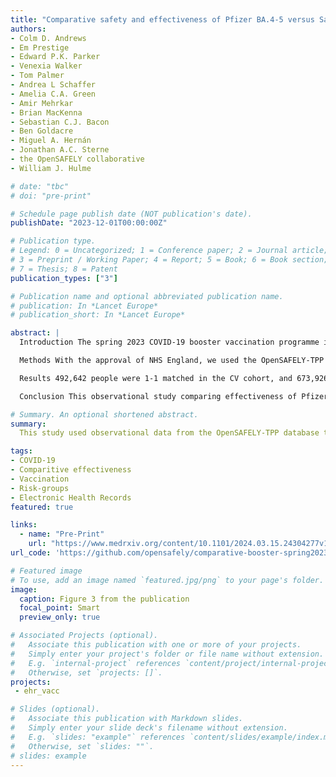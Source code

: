 ```yaml
---
title: "Comparative safety and effectiveness of Pfizer BA.4-5 versus Sanofi during the spring 2023 COVID-19 booster vaccination programme in England: a matched cohort study in OpenSAFELY-TPP"
authors:
- Colm D. Andrews
- Em Prestige
- Edward P.K. Parker
- Venexia Walker
- Tom Palmer
- Andrea L Schaffer
- Amelia C.A. Green
- Amir Mehrkar
- Brian MacKenna
- Sebastian C.J. Bacon
- Ben Goldacre
- Miguel A. Hernán
- Jonathan A.C. Sterne
- the OpenSAFELY collaborative
- William J. Hulme

# date: "tbc"
# doi: "pre-print"

# Schedule page publish date (NOT publication's date).
publishDate: "2023-12-01T00:00:00Z"

# Publication type.
# Legend: 0 = Uncategorized; 1 = Conference paper; 2 = Journal article;
# 3 = Preprint / Working Paper; 4 = Report; 5 = Book; 6 = Book section;
# 7 = Thesis; 8 = Patent
publication_types: ["3"]

# Publication name and optional abbreviated publication name.
# publication: In *Lancet Europe*
# publication_short: In *Lancet Europe*

abstract: |
  Introduction The spring 2023 COVID-19 booster vaccination programme in England used both Pfizer BA.4-5 and Sanofi vaccines. All people aged 75 years or over and the clinically vulnerable were eligible to receive a booster dose. Direct comparisons of the effectiveness of these two vaccines in boosting protection against severe COVID-19 events have not been made in trials or observational data.

  Methods With the approval of NHS England, we used the OpenSAFELY-TPP database to compare effectiveness of the Pfizer BA.4-5 and Sanofi vaccines during the spring 2023 booster programme, between 1 April and 30 June 2023. We investigated two cohorts separately: those aged 75 or over (75+); and those aged 50 or over and clinically vulnerable (CV). In each cohort, vaccine recipients were matched on date of vaccination, COVID-19 vaccine history, age, and other characteristics. Effectiveness outcomes were COVID-19 hospital admission, COVID-19 critical care admission, and COVID-19 death up to 16 weeks after vaccination. Safety outcomes were pericarditis and myocarditis up to 4 weeks after vaccination. We report the cumulative incidence of each outcome, and compare safety and effectiveness using risk differences (RD), relative risks (RR), and incidence rate ratios (IRRs).

  Results 492,642 people were 1-1 matched in the CV cohort, and 673,926 in the 75+ cohort, contributing a total of 7,423,251 and 10,173,230 person-weeks of follow-up, respectively. The incidence of COVID-19 hospital admission was higher for Sanofi than for Pfizer BA.4-5. In the CV cohort, 16-week risks per 10,000 people were 22.3 (95%CI 20.4 to 24.3) for Pfizer BA.4-5 and 26.4 (24.4 to 28.7) for Sanofi, with an IRR of 1.19 (95%CI 1.06 to 1.34). In the 75+ cohort, these were 17.5 (16.1 to 19.1) for Pfizer BA.4-5 and 20.4 (18.9 to 22.1) for Sanofi, with an IRR of 1.18 (1.05-1.32). These findings were similar across all pre-specified subgroups. More severe COVID-19 related outcomes (critical care admission and death), and safety outcomes at 4 weeks, were rare in both vaccines so we could not reliably compare effectiveness of the two vaccines.

  Conclusion This observational study comparing effectiveness of Pfizer BA.4-5 and Sanofi vaccine during the spring 2023 programme in England in the two main eligible cohorts – people aged 75 and over and in clinically vulnerable people – found some evidence of superior effectiveness against COVID-19 hospital admission for Pfizer BA.4-5 compared with Sanofi within 16 weeks after vaccination.

# Summary. An optional shortened abstract.
summary: 
  This study used observational data from the OpenSAFELY-TPP database to compare the effectiveness and safety of Pfizer BA.4-5 and Sanofi COVID-19 vaccines during England’s spring 2023 booster programme among people aged 75+ and clinically vulnerable individuals.

tags:
- COVID-19
- Comparitive effectiveness
- Vaccination
- Risk-groups
- Electronic Health Records
featured: true

links:
  - name: "Pre-Print"
    url: "https://www.medrxiv.org/content/10.1101/2024.03.15.24304277v1"
url_code: 'https://github.com/opensafely/comparative-booster-spring2023'

# Featured image
# To use, add an image named `featured.jpg/png` to your page's folder. 
image:
  caption: Figure 3 from the publication
  focal_point: Smart
  preview_only: true

# Associated Projects (optional).
#   Associate this publication with one or more of your projects.
#   Simply enter your project's folder or file name without extension.
#   E.g. `internal-project` references `content/project/internal-project/index.md`.
#   Otherwise, set `projects: []`.
projects:
 - ehr_vacc

# Slides (optional).
#   Associate this publication with Markdown slides.
#   Simply enter your slide deck's filename without extension.
#   E.g. `slides: "example"` references `content/slides/example/index.md`.
#   Otherwise, set `slides: ""`.
# slides: example
---
```


